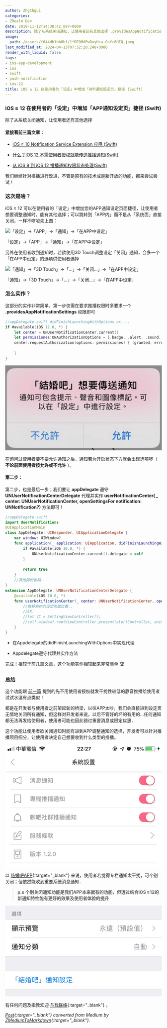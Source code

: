 ```yaml
---
author: ZhgChgLi
categories:
- ZRealm Dev.
date: 2018-11-12T14:38:42.897+0000
description: 除了从系统关闭通知，让使用者还有其他选择 .providesAppNotificationSettings/openSettingsFor
image:
  path: /assets/f644db1bb8bf/1*DEOMdPwDxyHca-GnYr8HIQ.jpeg
last_modified_at: 2024-04-13T07:32:20.248+0000
render_with_liquid: false
tags:
- ios-app-development
- ios
- swift
- push-notification
- ios-12
title: iOS ≥ 12 在使用者的「设定」中增加「APP通知设定页」捷径 (Swift)
---
```


### iOS ≥ 12 在使用者的「设定」中增加「APP通知设定页」捷径 (Swift)



除了从系统关闭通知，让使用者还有其他选择



#### 紧接著前三篇文章：



- [iOS ≥ 10 Notification Service Extension 应用 (Swift)](../cb6eba52a342/)


- [什么？iOS 12 不需使用者授权就能传送推播通知(Swift)](../ade9e745a4bf/)


- [从 iOS 9 到 iOS 12 推播通知权限状态处理(Swift)](../fd7f92d52baa/)



我们继续针对推播进行改进，不管是原有的技术或是新开放的功能，都来尝试尝试！



### 这次是啥？



iOS ≥ 12 可以在使用者的「设定」中增加您的APP通知设定页面捷径，让使用者想要调整通知时，能有其他选择；可以跳转到「APP内」而不是从「系统面」直接关闭，ㄧ样不啰唆先上图：



![「设定」-&gt;「APP」-&gt;「通知」-&gt;「在APP中设定」](/assets/f644db1bb8bf/1*BAdVMElIjgg34meOSdHhOw.gif)



「设定」-&gt;「APP」-&gt;「通知」-&gt;「在APP中设定」



另外在使用者收到通知时，若欲使用3D Touch调整设定「关闭」通知，会多一个「在APP中设定」的选项供使用者选择



![「通知」-&gt;「3D Touch」-&gt;「…」-&gt;「关闭…」-&gt;「在APP中设定」](/assets/f644db1bb8bf/1*KMKbYQU3nPfF9XpMS5NbPQ.gif)



「通知」-&gt;「3D Touch」-&gt;「…」-&gt;「关闭…」-&gt;「在APP中设定」



### 怎么实作？



这部分的实作非常简单，第一步仅需在要求推播权限时多要求一个 **.providesAppNotificationSettings** 权限即可



```swift
//appDelegate.swift didFinishLaunchingWithOptions or....
if #available(iOS 12.0, *) {
    let center = UNUserNotificationCenter.current()
    let permissiones:UNAuthorizationOptions = [.badge, .alert, .sound, .provisional,.providesAppNotificationSettings]
    center.requestAuthorization(options: permissiones) { (granted, error) in
        
    }
}
```



![](/assets/f644db1bb8bf/1*_xztNYANTU6ilOXY_qKOKA.png)



在询问过使用者要不要允许通知之后，通知若为开启状态下方就会出现选项啰（ **不论前面使用者按允许或不允许** ）。



#### 第二步：



第二步，也是最后一步；我们要让 **appDelegate** 遵守 **UNUserNotificationCenterDelegate** 代理并实作 **userNotificationCenter( _ center: UNUserNotificationCenter, openSettingsFor notification: UNNotification?)** 方法即可！



```swift
//appDelegate.swift
import UserNotifications
@UIApplicationMain
class AppDelegate: UIResponder, UIApplicationDelegate {
    var window: UIWindow?
    func application(_ application: UIApplication, didFinishLaunchingWithOptions launchOptions: [UIApplicationLaunchOptionsKey: Any]?) -> Bool {
        if #available(iOS 10.0, *) {
            UNUserNotificationCenter.current().delegate = self
        }
        
        return true
    }
    //其他部份省略...
}
extension AppDelegate: UNUserNotificationCenterDelegate {
    @available(iOS 10.0, *)
    func userNotificationCenter(_ center: UNUserNotificationCenter, openSettingsFor notification: UNNotification?) {
        //跳转到你的设定页面位置..
        //EX:
        //let VC = SettingViewController();
        //self.window?.rootViewController.present(alertController, animated: true)
    }
}
```



- 在Appdelegate的didFinishLaunchingWithOptions中实现代理


- Appdelegate遵守代理并实作方法



完成！相较于前几篇文章，这个功能实作相较起来非常简单 🏆



### 总结



这个功能跟 [前一篇](../ade9e745a4bf/) 提到的先不用使用者授权就发干扰性较低的静音推播给使用者试试水温有点类似！



都是在开发者与使用者之前架起新的桥梁，以往APP太吵，我们会直接进到设定页无情地关闭所有通知，但这样对开发者来说，以后不管好的坏的有用的…任何通知都无法再发给使用者，使用者可能也因此错过重要消息或限定优惠．



这个功能让使用者欲关闭通知时能有进到APP调整通知的选择，开发者可以针对推播项目细分，让使用者决定自己想要收到什么类型的推播。



![](/assets/f644db1bb8bf/1*ju98WxxFonEimTx2tEFO3Q.jpeg)



以 [结婚吧APP](https://itunes.apple.com/tw/app/%E7%B5%90%E5%A9%9A%E5%90%A7-%E4%B8%8D%E6%89%BE%E6%9C%80%E8%B2%B4-%E5%8F%AA%E6%89%BE%E6%9C%80%E5%B0%8D/id1356057329?ls=1&mt=8){:target="_blank"} 来说，使用者若觉得专栏通知太干扰，可个别关闭；但依然能收到重要系统消息通知．



> **p.s 个别关闭通知功能是我们APP本来就有的功能，但透过结合iOS ≥12的新通知特性能有更好的效果及使用者体验的提升**



![](/assets/f644db1bb8bf/1*DEOMdPwDxyHca-GnYr8HIQ.jpeg)



有任何问题及指教欢迎 [与我联络](https://www.zhgchg.li/contact){:target="_blank"} 。



*[Post](https://medium.com/zrealm-ios-dev/ios-12-%E5%9C%A8%E4%BD%BF%E7%94%A8%E8%80%85%E7%9A%84-%E8%A8%AD%E5%AE%9A-%E4%B8%AD%E5%A2%9E%E5%8A%A0-app%E9%80%9A%E7%9F%A5%E8%A8%AD%E5%AE%9A%E9%A0%81-%E6%8D%B7%E5%BE%91-swift-f644db1bb8bf){:target="_blank"} converted from Medium by [ZMediumToMarkdown](https://github.com/ZhgChgLi/ZMediumToMarkdown){:target="_blank"}.*